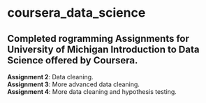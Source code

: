 # coursera_data_science
## Completed rogramming Assignments for University of Michigan Introduction to Data Science offered by Coursera.
**Assignment 2**: Data cleaning.<br>
**Assignment 3**: More advanced data cleaning.<br>
**Assignment 4**: More data cleaning and hypothesis testing.<br>


